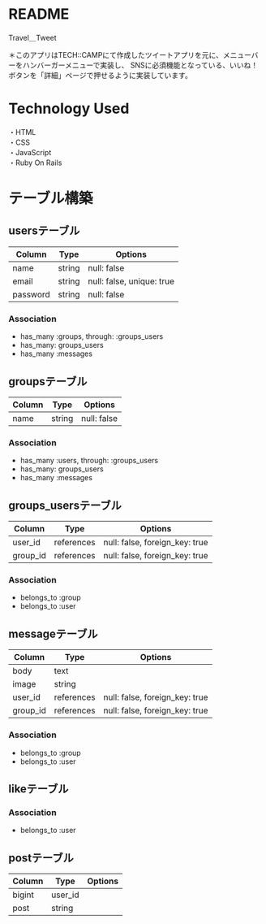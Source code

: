 # README

Travel＿Tweet

＊このアプリはTECH::CAMPにて作成したツイートアプリを元に、メニューバーをハンバーガーメニューで実装し、
SNSに必須機能となっている、いいね！ボタンを「詳細」ページで押せるように実装しています。

# Technology Used
・HTML  
・CSS  
・JavaScript  
・Ruby On Rails  

# テーブル構築
## usersテーブル
|Column|Type|Options|
|------|----|-------|
|name|string|null: false|
|email|string|null: false, unique: true|
|password|string|null: false|

### Association
- has_many :groups, through: :groups_users
- has_many: groups_users
- has_many :messages

## groupsテーブル
|Column|Type|Options|
|------|----|-------|
|name|string|null: false|

### Association
 - has_many :users, through: :groups_users
 - has_many: groups_users
 - has_many :messages

## groups_usersテーブル
|Column|Type|Options|
|------|----|-------|
|user_id|references|null: false, foreign_key: true|
|group_id|references|null: false, foreign_key: true|

### Association
 - belongs_to :group
 - belongs_to :user

## messageテーブル
|Column|Type|Options|
|------|----|-------|
|body|text||
|image|string||
|user_id|references|null: false, foreign_key: true|
|group_id|references|null: false, foreign_key: true| 

### Association
 - belongs_to :group
 - belongs_to :user

## likeテーブル

### Association
 - belongs_to :user

## postテーブル
|Column|Type|Options|
|------|----|-------|
|bigint|user_id||
|post|string||
